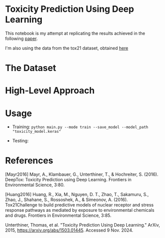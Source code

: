 # Toxicity Prediction Using Deep Learning
This notebook is my attempt at replicating the results achieved in the following [paper](https://arxiv.org/abs/1503.01445).

I'm also using the data from the tox21 dataset, obtained [here](http://bioinf.jku.at/research/DeepTox/tox21.html)

# The Dataset

# High-Level Approach

# Usage
- Training: `python main.py --mode train --save_model --model_path "toxicity_model.keras"`

- Testing: 

# References

[Mayr2016] Mayr, A., Klambauer, G., Unterthiner, T., & Hochreiter, S. (2016). DeepTox: Toxicity Prediction using Deep Learning. Frontiers in Environmental Science, 3:80.

[Huang2016] Huang, R., Xia, M., Nguyen, D. T., Zhao, T., Sakamuru, S., Zhao, J., Shahane, S., Rossoshek, A., & Simeonov, A. (2016). Tox21Challenge to build predictive models of nuclear receptor and stress response pathways as mediated by exposure to environmental chemicals and drugs. Frontiers in Environmental Science, 3:85.

Unterthiner, Thomas, et al. "Toxicity Prediction Using Deep Learning." ArXiv, 2015,  https://arxiv.org/abs/1503.01445. Accessed 9 Nov. 2024.